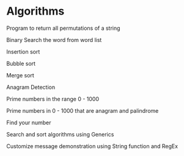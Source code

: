 # Algorithms
Program to return all permutations of a string

Binary Search the word from word list

Insertion sort

Bubble sort

Merge sort

Anagram Detection

Prime numbers in the range 0 - 1000

Prime numbers in 0 - 1000 that are anagram and palindrome

Find your number

Search and sort algorithms using Generics

Customize message demonstration using String function and RegEx
